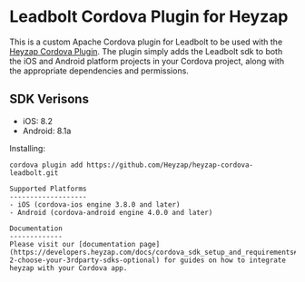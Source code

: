 Leadbolt Cordova Plugin for Heyzap
==================================

This is a custom Apache Cordova plugin for Leadbolt to be used with the [Heyzap Cordova Plugin](github.com/Heyzap/heyzap-cordova). The plugin simply adds the Leadbolt sdk to both the iOS and Android platform projects in your Cordova project, along with the appropriate dependencies and permissions.

SDK Verisons
------------
- iOS: 8.2
- Android: 8.1a

Installing:
```
cordova plugin add https://github.com/Heyzap/heyzap-cordova-leadbolt.git

Supported Platforms
-------------------
- iOS (cordova-ios engine 3.8.0 and later)
- Android (cordova-android engine 4.0.0 and later)

Documentation
-------------
Please visit our [documentation page](https://developers.heyzap.com/docs/cordova_sdk_setup_and_requirements#step-2-choose-your-3rdparty-sdks-optional) for guides on how to integrate heyzap with your Cordova app.
